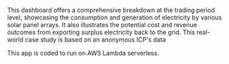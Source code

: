 This dashboard offers a comprehensive breakdown at the trading period level, showcasing the consumption 
and generation of electricity by various solar panel arrays. It also illustrates the potential cost and 
revenue outcomes from exporting surplus electricity back to the grid. This real-world case study is based 
on an anonymous ICP's data

This app is coded to run on AWS Lambda serverless.
